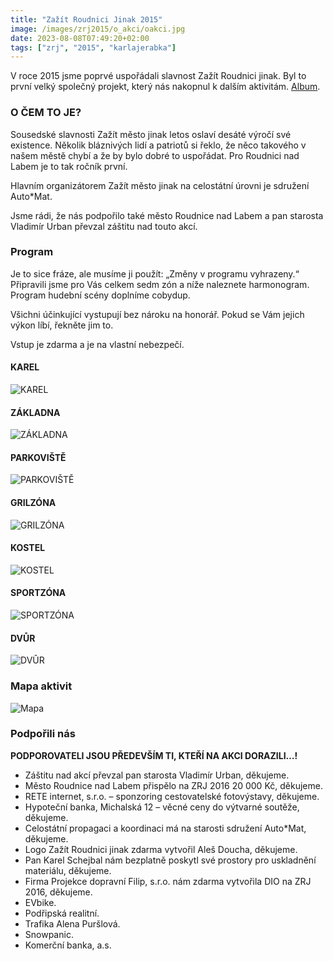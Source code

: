 ```yaml
---
title: "Zažít Roudnici Jinak 2015"
image: /images/zrj2015/o_akci/oakci.jpg
date: 2023-08-08T07:49:20+02:00
tags: ["zrj", "2015", "karlajerabka"]
---
```


V roce 2015 jsme poprvé uspořádali slavnost Zažít Roudnici jinak. Byl to první velký společný projekt, který nás nakopnul k dalším aktivitám. [Album](https://get.google.com/albumarchive/118040934014524523956/album/AF1QipNpKDbnfJANusUuBxbE6lZnNYOnr6bBrNNuCG5Q).

### O ČEM TO JE?

Sousedské slavnosti Zažít město jinak letos oslaví desáté výročí své existence. Několik bláznivých lidí a patriotů si řeklo, že něco takového v našem městě chybí a že by bylo dobré to uspořádat. Pro Roudnici nad Labem je to tak ročník první.

Hlavním organizátorem Zažít město jinak na celostátní úrovni je sdružení Auto*Mat.

Jsme rádi, že nás podpořilo také město Roudnice nad Labem a pan starosta Vladimír Urban převzal záštitu nad touto akcí.

### Program

Je to sice fráze, ale musíme ji použít: „Změny v programu vyhrazeny.“ Připravili jsme pro Vás celkem sedm zón a níže naleznete harmonogram. Program hudební scény doplníme cobydup.

Všichni účinkující vystupují bez nároku na honorář. Pokud se Vám jejich výkon líbí, řekněte jim to.

Vstup je zdarma a je na vlastní nebezpečí.

#### KAREL
![KAREL](/images/zrj2015/program/karel.png)

#### ZÁKLADNA

![ZÁKLADNA](/images/zrj2015/program/zakladna.png)

#### PARKOVIŠTĚ

![PARKOVIŠTĚ](/images/zrj2015/program/parkoviste.png)

#### GRILZÓNA

![GRILZÓNA](/images/zrj2015/program/grilzona.png)

#### KOSTEL

![KOSTEL](/images/zrj2015/program/kostel.png)

#### SPORTZÓNA

![SPORTZÓNA](/images/zrj2015/program/sportzona.png)

#### DVŮR

![DVŮR](/images/zrj2015/program/dvur.png)

### Mapa aktivit

![Mapa](/images/zrj2015/mapa/_MG_6224.jpg)

### Podpořili nás

**PODPOROVATELI JSOU PŘEDEVŠÍM TI, KTEŘÍ NA AKCI DORAZILI…!**

- Záštitu nad akcí převzal pan starosta Vladimír Urban, děkujeme.
- Město Roudnice nad Labem přispělo na ZRJ 2016 20 000 Kč, děkujeme.
- RETE internet, s.r.o. – sponzoring cestovatelské fotovýstavy, děkujeme.
- Hypoteční banka, Michalská 12 – věcné ceny do výtvarné soutěže, děkujeme.
- Celostátní propagaci a koordinaci má na starosti sdružení Auto*Mat, děkujeme.
- Logo Zažít Roudnici jinak zdarma vytvořil Aleš Doucha, děkujeme.
- Pan Karel Schejbal nám bezplatně poskytl své prostory pro uskladnění materiálu, děkujeme.
- Firma Projekce dopravní Filip, s.r.o. nám zdarma vytvořila DIO na ZRJ 2016, děkujeme.
- EVbike.
- Podřipská realitní.
- Trafika Alena Puršlová.
- Snowpanic.
- Komerční banka, a.s.
